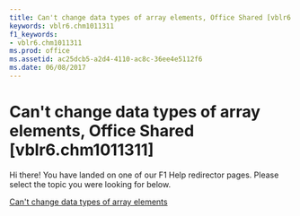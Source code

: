 ```yaml
---
title: Can't change data types of array elements, Office Shared [vblr6.chm1011311]
keywords: vblr6.chm1011311
f1_keywords:
- vblr6.chm1011311
ms.prod: office
ms.assetid: ac25dcb5-a2d4-4110-ac8c-36ee4e5112f6
ms.date: 06/08/2017
---
```



# Can't change data types of array elements, Office Shared [vblr6.chm1011311]

Hi there! You have landed on one of our F1 Help redirector pages. Please select the topic you were looking for below.

[Can't change data types of array elements](http://msdn.microsoft.com/library/909bc653-f7cc-ae95-3e43-efe06f69a629%28Office.15%29.aspx)

